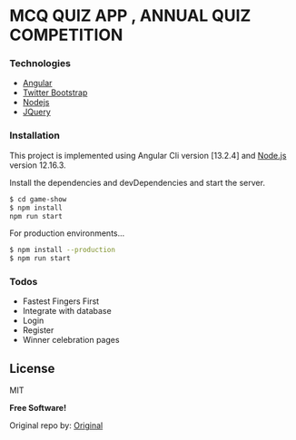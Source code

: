 # MCQ QUIZ APP , ANNUAL QUIZ COMPETITION




### Technologies

* <a href="https://angular.io/" target="_blank">Angular</a>
* <a href="https://getbootstrap.com/" target="_blank">Twitter Bootstrap</a>
* <a href="https://nodejs.org/" target="_blank">Nodejs</a>
* <a href="https://jquery.com/" target="_blank">JQuery</a>

### Installation

This project is implemented using Angular Cli version [13.2.4] and [Node.js](https://nodejs.org/) version 12.16.3.

Install the dependencies and devDependencies and start the server.

```sh
$ cd game-show
$ npm install
npm run start
```

For production environments...

```sh
$ npm install --production
$ npm run start
```

### Todos

 - Fastest Fingers First
 - Integrate with database
 - Login
 - Register
 - Winner celebration pages
 


License
----

MIT


**Free Software!**



Original repo by: [Original](https://github.com/shekhawatbhawani87)


